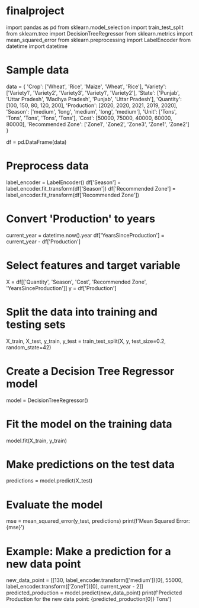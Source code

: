# finalproject
import pandas as pd
from sklearn.model_selection import train_test_split
from sklearn.tree import DecisionTreeRegressor
from sklearn.metrics import mean_squared_error
from sklearn.preprocessing import LabelEncoder
from datetime import datetime

# Sample data 
data = {
    'Crop': ['Wheat', 'Rice', 'Maize', 'Wheat', 'Rice'],
    'Variety': ['Variety1', 'Variety2', 'Variety3', 'Variety1', 'Variety2'],
    'State': ['Punjab', 'Uttar Pradesh', 'Madhya Pradesh', 'Punjab', 'Uttar Pradesh'],
    'Quantity': [100, 150, 80, 120, 200],
    'Production': [2020, 2020, 2021, 2019, 2020],
    'Season': ['medium', 'long', 'medium', 'long', 'medium'],
    'Unit': ['Tons', 'Tons', 'Tons', 'Tons', 'Tons'],
    'Cost': [50000, 75000, 40000, 60000, 80000],
    'Recommended Zone': ['Zone1', 'Zone2', 'Zone3', 'Zone1', 'Zone2']
}

df = pd.DataFrame(data)

# Preprocess data
label_encoder = LabelEncoder()
df['Season'] = label_encoder.fit_transform(df['Season'])
df['Recommended Zone'] = label_encoder.fit_transform(df['Recommended Zone'])

# Convert 'Production' to years
current_year = datetime.now().year
df['YearsSinceProduction'] = current_year - df['Production']

# Select features and target variable
X = df[['Quantity', 'Season', 'Cost', 'Recommended Zone', 'YearsSinceProduction']]
y = df['Production']

# Split the data into training and testing sets
X_train, X_test, y_train, y_test = train_test_split(X, y, test_size=0.2, random_state=42)

# Create a Decision Tree Regressor model
model = DecisionTreeRegressor()

# Fit the model on the training data
model.fit(X_train, y_train)

# Make predictions on the test data
predictions = model.predict(X_test)

# Evaluate the model
mse = mean_squared_error(y_test, predictions)
print(f'Mean Squared Error: {mse}')

# Example: Make a prediction for a new data point
new_data_point = [[130, label_encoder.transform(['medium'])[0], 55000, label_encoder.transform(['Zone1'])[0], current_year - 2]]
predicted_production = model.predict(new_data_point)
print(f'Predicted Production for the new data point: {predicted_production[0]} Tons')
